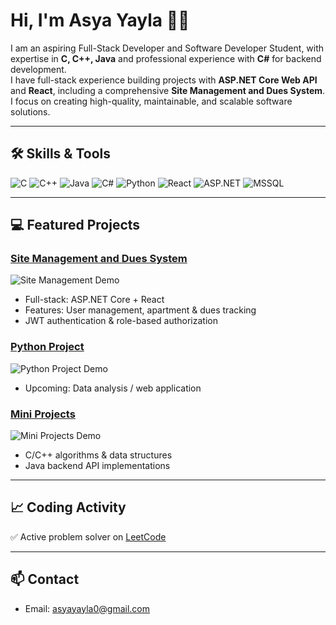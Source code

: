 # Hi, I'm Asya Yayla 👩‍💻

I am an aspiring Full-Stack Developer and Software Developer Student, with expertise in **C, C++, Java** and professional experience with **C#** for backend development.  
I have full-stack experience building projects with **ASP.NET Core Web API** and **React**, including a comprehensive **Site Management and Dues System**.  
I focus on creating high-quality, maintainable, and scalable software solutions.

---

## 🛠️ Skills & Tools
![C](https://img.shields.io/badge/C-00599C?style=for-the-badge&logo=c&logoColor=white)
![C++](https://img.shields.io/badge/C++-00599C?style=for-the-badge&logo=c%2B%2B&logoColor=white)
![Java](https://img.shields.io/badge/Java-F89820?style=for-the-badge&logo=java&logoColor=white)
![C#](https://img.shields.io/badge/C%23-239120?style=for-the-badge&logo=c-sharp&logoColor=white)
![Python](https://img.shields.io/badge/Python-3776AB?style=for-the-badge&logo=python&logoColor=white)
![React](https://img.shields.io/badge/React-61DAFB?style=for-the-badge&logo=react&logoColor=20232A)
![ASP.NET](https://img.shields.io/badge/ASP.NET-512BD4?style=for-the-badge&logo=dot-net&logoColor=white)
![MSSQL](https://img.shields.io/badge/MSSQL-007ACC?style=for-the-badge&logo=microsoft-sql-server&logoColor=white)

---

## 💻 Featured Projects

### [Site Management and Dues System](https://github.com/asyayla/site-management)
![Site Management Demo](https://via.placeholder.com/400x200.png?text=Site+Management+Demo)
- Full-stack: ASP.NET Core + React
- Features: User management, apartment & dues tracking
- JWT authentication & role-based authorization

### [Python Project](https://github.com/asyayla/python-project)
![Python Project Demo](https://via.placeholder.com/400x200.png?text=Python+Project+Demo)
- Upcoming: Data analysis / web application

### [Mini Projects](https://github.com/asyayla/mini-projects)
![Mini Projects Demo](https://via.placeholder.com/400x200.png?text=Mini+Projects+Demo)
- C/C++ algorithms & data structures
- Java backend API implementations

---

## 📈 Coding Activity
✅ Active problem solver on [LeetCode](https://leetcode.com/asyayla)  

---

## 📫 Contact
- Email: asyayayla0@gmail.com  
